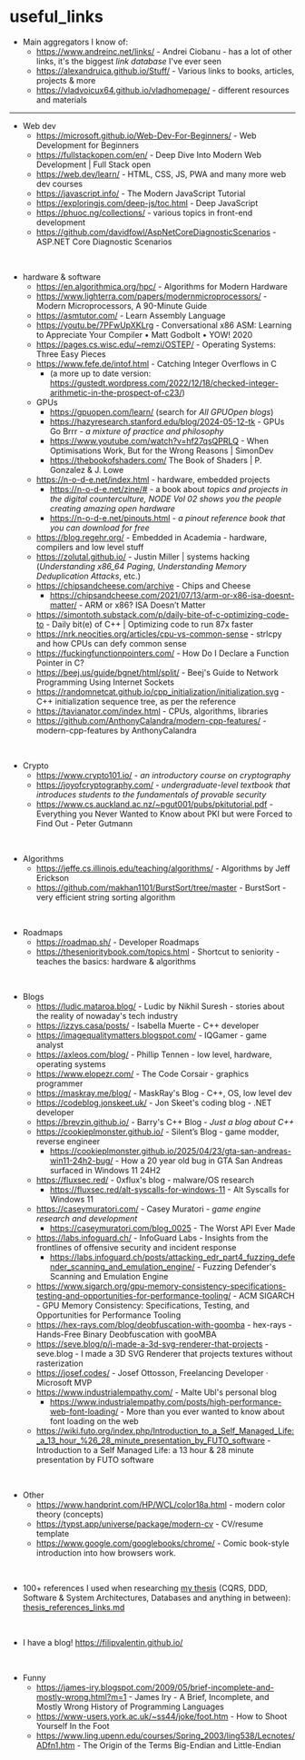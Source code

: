 # useful_links

- Main aggregators I know of:
  - https://www.andreinc.net/links/ - Andrei Ciobanu - has a lot of other links, it's the biggest *link database* I've ever seen
  - https://alexandruica.github.io/Stuff/ - Various links to books, articles, projects & more
  - https://vladvoicux64.github.io/vladhomepage/ - different resources and materials

---

- Web dev
  - https://microsoft.github.io/Web-Dev-For-Beginners/ - Web Development for Beginners
  - https://fullstackopen.com/en/ - Deep Dive Into Modern Web Development | Full Stack open
  - https://web.dev/learn/ - HTML, CSS, JS, PWA and many more web dev courses
  - https://javascript.info/ - The Modern JavaScript Tutorial
  - https://exploringjs.com/deep-js/toc.html - Deep JavaScript
  - https://phuoc.ng/collections/ - various topics in front-end development
  - https://github.com/davidfowl/AspNetCoreDiagnosticScenarios - ASP.NET Core Diagnostic Scenarios 

<br>

- hardware & software
  - https://en.algorithmica.org/hpc/ - Algorithms for Modern Hardware
  - https://www.lighterra.com/papers/modernmicroprocessors/ - Modern Microprocessors, A 90-Minute Guide
  - https://asmtutor.com/ - Learn Assembly Language
  - https://youtu.be/7PFwUpXKLrg - Conversational x86 ASM: Learning to Appreciate Your Compiler • Matt Godbolt • YOW! 2020
  - https://pages.cs.wisc.edu/~remzi/OSTEP/ - Operating Systems: Three Easy Pieces
  - https://www.fefe.de/intof.html - Catching Integer Overflows in C
    - (a more up to date version: https://gustedt.wordpress.com/2022/12/18/checked-integer-arithmetic-in-the-prospect-of-c23/)
  - GPUs
    - https://gpuopen.com/learn/ (search for *All GPUOpen blogs*)
    - https://hazyresearch.stanford.edu/blog/2024-05-12-tk - GPUs Go Brrr - *a mixture of practice and philosophy*
    - https://www.youtube.com/watch?v=hf27qsQPRLQ - When Optimisations Work, But for the Wrong Reasons | SimonDev
    - https://thebookofshaders.com/ The Book of Shaders | P. Gonzalez & J. Lowe
  - https://n-o-d-e.net/index.html - hardware, embedded projects
    - https://n-o-d-e.net/zine/# - a book about *topics and projects in the digital counterculture, NODE Vol 02 shows you the people creating amazing open hardware*
    - https://n-o-d-e.net/pinouts.html - *a pinout reference book that you can download for free*
  - https://blog.regehr.org/ - Embedded in Academia - hardware, compilers and low level stuff
  - https://zolutal.github.io/ - Justin Miller | systems hacking (_Understanding x86_64 Paging_, _Understanding Memory Deduplication Attacks_, etc.)
  - https://chipsandcheese.com/archive - Chips and Cheese
    - https://chipsandcheese.com/2021/07/13/arm-or-x86-isa-doesnt-matter/ - ARM or x86? ISA Doesn’t Matter
  - https://simontoth.substack.com/p/daily-bite-of-c-optimizing-code-to - Daily bit(e) of C++ | Optimizing code to run 87x faster
  - https://nrk.neocities.org/articles/cpu-vs-common-sense - strlcpy and how CPUs can defy common sense
  - https://fuckingfunctionpointers.com/ - How Do I Declare a Function Pointer in C?
  - https://beej.us/guide/bgnet/html/split/ - Beej's Guide to Network Programming Using Internet Sockets
  - https://randomnetcat.github.io/cpp_initialization/initialization.svg - C++ initialization sequence tree, as per the reference
  - https://tavianator.com/index.html - CPUs, algorithms, libraries
  - https://github.com/AnthonyCalandra/modern-cpp-features/ - modern-cpp-features by AnthonyCalandra

<br>

- Crypto
  - https://www.crypto101.io/ - _an introductory course on cryptography_
  - https://joyofcryptography.com/ - _undergraduate-level textbook that introduces students to the fundamentals of provable security_
  - https://www.cs.auckland.ac.nz/~pgut001/pubs/pkitutorial.pdf - Everything you Never Wanted to Know about PKI but were Forced to Find Out - Peter Gutmann

<br>

- Algorithms
  - https://jeffe.cs.illinois.edu/teaching/algorithms/ - Algorithms by Jeff Erickson
  - https://github.com/makhan1101/BurstSort/tree/master - BurstSort - very efficient string sorting algorithm

<br>

- Roadmaps
  - https://roadmap.sh/ - Developer Roadmaps
  - https://thesenioritybook.com/topics.html - Shortcut to seniority - teaches the basics: hardware & algorithms

<br>

- Blogs
  - https://ludic.mataroa.blog/ - Ludic by Nikhil Suresh - stories about the reality of nowaday's tech industry
  - https://izzys.casa/posts/ - Isabella Muerte - C++ developer
  - https://imagequalitymatters.blogspot.com/ - IQGamer - game analyst
  - https://axleos.com/blog/ - Phillip Tennen - low level, hardware, operating systems
  - https://www.elopezr.com/ - The Code Corsair - graphics programmer
  - https://maskray.me/blog/ - MaskRay's Blog - C++, OS, low level dev
  - https://codeblog.jonskeet.uk/ - Jon Skeet's coding blog - .NET developer
  - https://brevzin.github.io/ - Barry's C++ Blog - _Just a blog about C++_
  - https://cookieplmonster.github.io/ - Silent’s Blog - game modder, reverse engineer
    - https://cookieplmonster.github.io/2025/04/23/gta-san-andreas-win11-24h2-bug/ - How a 20 year old bug in GTA San Andreas surfaced in Windows 11 24H2
  - https://fluxsec.red/ - 0xflux's blog - malware/OS research
    - https://fluxsec.red/alt-syscalls-for-windows-11 - Alt Syscalls for Windows 11
  - https://caseymuratori.com/ - Casey Muratori - _game engine research and development_
    - https://caseymuratori.com/blog_0025 - The Worst API Ever Made
  - https://labs.infoguard.ch/ - InfoGuard Labs - Insights from the frontlines of offensive security and incident response
    - https://labs.infoguard.ch/posts/attacking_edr_part4_fuzzing_defender_scanning_and_emulation_engine/ - Fuzzing Defender's Scanning and Emulation Engine
  - https://www.sigarch.org/gpu-memory-consistency-specifications-testing-and-opportunities-for-performance-tooling/ - ACM SIGARCH - GPU Memory Consistency: Specifications, Testing, and Opportunities for Performance Tooling
  - https://hex-rays.com/blog/deobfuscation-with-goomba - hex-rays - Hands-Free Binary Deobfuscation with gooMBA
  - https://seve.blog/p/i-made-a-3d-svg-renderer-that-projects - seve.blog - I made a 3D SVG Renderer that projects textures without rasterization
  - https://josef.codes/ - Josef Ottosson, Freelancing Developer · Microsoft MVP
  - https://www.industrialempathy.com/ - Malte Ubl's personal blog
    - https://www.industrialempathy.com/posts/high-performance-web-font-loading/ - More than you ever wanted to know about font loading on the web
  - https://wiki.futo.org/index.php/Introduction_to_a_Self_Managed_Life:_a_13_hour_%26_28_minute_presentation_by_FUTO_software - Introduction to a Self Managed Life: a 13 hour & 28 minute presentation by FUTO software

<br>

- Other
  - https://www.handprint.com/HP/WCL/color18a.html - modern color theory (concepts)
  - https://typst.app/universe/package/modern-cv - CV/resume template
  - https://www.google.com/googlebooks/chrome/ - Comic book-style introduction into how browsers work.

<br>

- 100+ references I used when researching [my thesis](https://github.com/filipvalentin/cqrs-thesis-impl/releases/tag/thesis) (CQRS, DDD, Software & System Architectures, Databases and anything in between): [thesis_references_links.md](thesis_references_links.md)

<br>

- I have a blog! https://filipvalentin.github.io/

<br>

- Funny
  - https://james-iry.blogspot.com/2009/05/brief-incomplete-and-mostly-wrong.html?m=1 - James Iry - A Brief, Incomplete, and Mostly Wrong History of Programming Languages
  - https://www-users.york.ac.uk/~ss44/joke/foot.htm - How to Shoot Yourself In the Foot
  - https://www.ling.upenn.edu/courses/Spring_2003/ling538/Lecnotes/ADfn1.htm - The Origin of the Terms Big-Endian and Little-Endian
